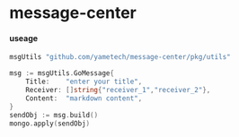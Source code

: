 # message-center


#### useage
````go
msgUtils "github.com/yametech/message-center/pkg/utils"

msg := msgUtils.GoMessage{
    Title:    "enter your title",
    Receiver: []string{"receiver_1","receiver_2"},
    Content:  "markdown content",
}
sendObj := msg.build()
mongo.apply(sendObj)

````


